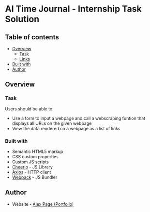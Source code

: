 # AI Time Journal - Internship Task Solution

## Table of contents

- [Overview](#overview)
  - [Task](#task)
  - [Links](#links)
- [Built with](#built-with)
- [Author](#author)
## Overview

### Task

Users should be able to:

- Use a form to input a webpage and call a webscraping funtion that displays all URLs on the given webpage
- View the data rendered on a webpage as a list of links

### Built with

- Semantic HTML5 markup
- CSS custom properties
- Custom JS scripts
- [Cheerio](https://cheerio.js.org/) - JS Library
- [Axios](https://axios-http.com/) - HTTP client
- [Webpack](https://webpack.js.org/) - JS Bundler

## Author

- Website - [Alex Page (Portfolio)](https://immunemoon.github.io/Portfolio/)
